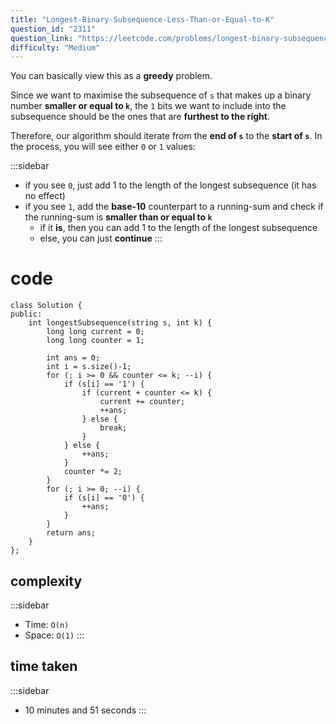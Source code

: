 ```yaml
---
title: "Longest-Binary-Subsequence-Less-Than-or-Equal-to-K"
question_id: "2311"
question_link: "https://leetcode.com/problems/longest-binary-subsequence-less-than-or-equal-to-k/"
difficulty: "Medium"
---
```


You can basically view this as a **greedy** problem.

Since we want to maximise the subsequence of `s` that makes up a binary number **smaller or equal to `k`**,
the `1` bits we want to include into the subsequence should be the ones that are **furthest to the right**.

Therefore, our algorithm should iterate from the **end of `s`** to the **start of `s`**.
In the process, you will see either `0` or `1` values:

:::sidebar
- if you see `0`, just add $1$ to the length of the longest subsequence (it has no effect)
- if you see `1`, add the **base-10** counterpart to a running-sum and check if the running-sum is **smaller than or equal to `k`**
    - if it **is**, then you can add $1$ to the length of the longest subsequence
    - else, you can just **continue**
:::


# cod<span>e</span>

```{.cpp}
class Solution {
public:
    int longestSubsequence(string s, int k) {
        long long current = 0;
        long long counter = 1;

        int ans = 0;
        int i = s.size()-1;
        for (; i >= 0 && counter <= k; --i) {
            if (s[i] == '1') {
                if (current + counter <= k) {
                    current += counter;
                    ++ans;
                } else {
                    break;
                }
            } else {
                ++ans;
            }
            counter *= 2;
        }
        for (; i >= 0; --i) {
            if (s[i] == '0') {
                ++ans;
            }
        }
        return ans;
    }
};
```

## complexit<span>y</span>

:::sidebar
- Time: `O(n)`
- Space: `O(1)`
:::

## time take<span>n</span>

:::sidebar
- 10 minutes and 51 seconds
:::
